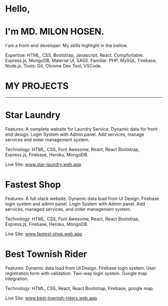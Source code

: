 # Hello,
# I'm MD. MILON HOSEN.
I'am a front-end developer. My skills highlight in the bellow.

Expertise: HTML, CSS, Bootstrap, Javascript, React.
Compfortable: Express.js, MongoDB, Material UI, SASS.
Familiar: PHP, MySQL, Firebase, Node.js.
Tools: Git, Chrome Dev Tool, VSCode.

# MY PROJECTS
<hr />

# Star Laundry

Features:
A complete website for Laundry Service.
Dynamic data for front end design.
Login System with Admin panel.
Add services, manage services and order management system.

Technology: HTML, CSS, Font Awesome, React, React Bootstrap, Express.js, Firebase, Heroku, MongoDB.

Live Site: www.star-laundry.web.app

# Fastest Shop

Features:
A full stack website.
Dynamic data load from UI Design.
Firebase login system and admin panel.
Login System with Admin panel.
Add services, managed services, and order management system.

Technology: HTML, CSS, Font Awesome, React, React Bootstrap, Express.js, Firebase, Heroku, MongoDB.

Live Site: www.fastest-shop.web.app


# Best Townish Rider

Features:
Dynamic data load from UI Design.
Firebase login system.
User registration form with validation.
Two-way login system.
Google map integration.

Technology: HTML, CSS, React, React Bootstrap, Firebase, google map.

Live Site: www.best-townish-riders.web.app
